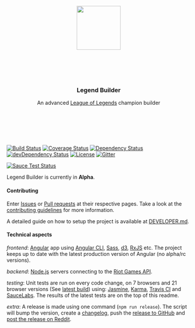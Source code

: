 <p align="center" style="margin-bottom: 100px;">
  <a href="http://legendbuilder.io">
    <img height="120" src="https://cdn.rawgit.com/SteveVanOpstal/LegendBuilder/master/src/assets/logo.svg">
  </a>
  <h3 align="center">Legend Builder</h3>
  <p align="center">An advanced <a href="http://www.leagueoflegends.com/">League of Legends</a> champion builder</p>
  <p>&nbsp;</p>
  <p>&nbsp;</p>
  <p>&nbsp;</p>
</p>

[![Build Status](https://travis-ci.org/SteveVanOpstal/LegendBuilder.svg?branch=master)](https://travis-ci.org/SteveVanOpstal/LegendBuilder)
[![Coverage Status](https://coveralls.io/repos/github/SteveVanOpstal/LegendBuilder/badge.svg)](https://coveralls.io/github/SteveVanOpstal/LegendBuilder)
[![Dependency Status](https://img.shields.io/david/SteveVanOpstal/LegendBuilder.svg)](https://david-dm.org/SteveVanOpstal/LegendBuilder) [![devDependency Status](https://img.shields.io/david/dev/SteveVanOpstal/LegendBuilder.svg)](https://david-dm.org/SteveVanOpstal/LegendBuilder?type=dev)
[![License](https://img.shields.io/github/license/SteveVanOpstal/LegendBuilder.svg)](https://github.com/SteveVanOpstal/LegendBuilder/blob/master/LICENSE)
[![Gitter](https://badges.gitter.im/SteveVanOpstal/LegendBuilder.svg)](https://gitter.im/SteveVanOpstal/LegendBuilder?utm_source=badge&utm_medium=badge&utm_campaign=pr-badge)

[![Sauce Test Status](https://saucelabs.com/browser-matrix/SteveVanOpstal.svg)](https://saucelabs.com/u/SteveVanOpstal)


Legend Builder is currently in **Alpha**.

#### Contributing

Enter [Issues](https://github.com/SteveVanOpstal/LegendBuilder/pulls) or [Pull requests](https://github.com/SteveVanOpstal/LegendBuilder/pulls) at their respective pages. Take a look at the [contributing guidelines](https://github.com/SteveVanOpstal/LegendBuilder/blob/master/CONTRIBUTING.md) for more information.

A detailed guide on how to setup the project is available at [DEVELOPER.md](https://github.com/SteveVanOpstal/LegendBuilder/blob/master/DEVELOPER.md).

#### Technical aspects

*frontend*: [Angular](https://angular.io/) app using [Angular CLI](https://github.com/angular/angular-cli), [Sass](http://sass-lang.com/), [d3](https://d3js.org/), [RxJS](https://github.com/ReactiveX/rxjs) etc.
The project keeps up to date with the latest production version of Angular (no alpha/rc versions).

*backend*: [Node.js](https://nodejs.org/en/) servers connecting to the [Riot Games API](https://developer.riotgames.com/).

*testing*: Unit tests are run on every code change, on 7 browsers and 21 browser versions (See [latest build](https://travis-ci.org/SteveVanOpstal/LegendBuilder)) using: [Jasmine](https://jasmine.github.io/), [Karma](https://karma-runner.github.io), [Travis CI](https://travis-ci.org) and [SauceLabs](https://saucelabs.com/). The results of the latest tests are on the top of this readme.

*extra*: A release is made using one command (`npm run release`). The script will bump the version, create a [changelog](https://github.com/SteveVanOpstal/LegendBuilder/blob/master/CHANGELOG.md), push the [release to GitHub](https://github.com/SteveVanOpstal/LegendBuilder/releases) and [post the release on Reddit](https://www.reddit.com/r/LegendBuilder/).

